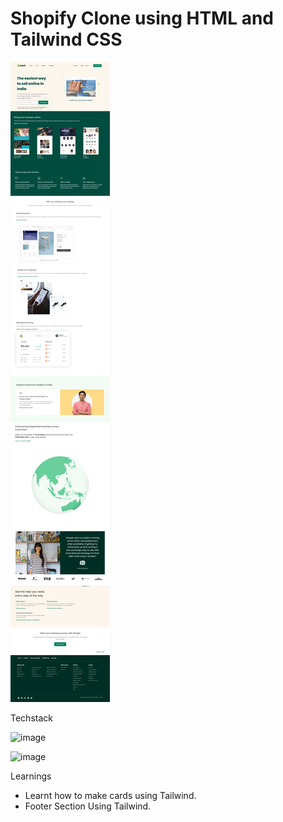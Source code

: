 # Shopify Clone using HTML and Tailwind CSS

![Shopify](./images/shopify.png)

Techstack

![image](https://img.shields.io/badge/HTML-TAILWINDCSS-orange)

![image](https://img.shields.io/badge/Responsive-Yes-brightgreen)

Learnings

- Learnt how to make cards using Tailwind.
- Footer Section Using Tailwind.
